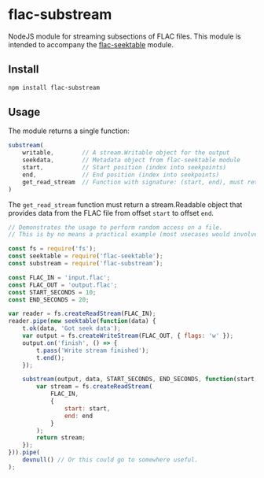 # flac-substream

NodeJS module for streaming subsections of FLAC files.
This module is intended to accompany the [flac-seektable](https://github.com/lammas/flac-seektable) module.


## Install

```sh
npm install flac-substream
```

## Usage

The module returns a single function:

```javascript
substream(
	writable,        // A stream.Writable object for the output
	seekdata,        // Metadata object from flac-seektable module
	start,           // Start position (index into seekpoints)
	end,             // End position (index into seekpoints)
	get_read_stream  // Function with signature: (start, end), must return stream.Readable
)
```

The `get_read_stream` function must return a stream.Readable object that provides data from the FLAC file from offset `start` to offset `end`.


```javascript
// Demonstrates the usage to perform random access on a file.
// This is by no means a practical example (most usecases would involve storage of the FLAC metadata beforehand).

const fs = require('fs');
const seektable = require('flac-seektable');
const substream = require('flac-substream');

const FLAC_IN = 'input.flac';
const FLAC_OUT = 'output.flac';
const START_SECONDS = 10;
const END_SECONDS = 20;

var reader = fs.createReadStream(FLAC_IN);
reader.pipe(new seektable(function(data) {
	t.ok(data, 'Got seek data');
	var output = fs.createWriteStream(FLAC_OUT, { flags: 'w' });
	output.on('finish', () => {
		t.pass('Write stream finished');
		t.end();
	});

	substream(output, data, START_SECONDS, END_SECONDS, function(start, end) {
		var stream = fs.createReadStream(
			FLAC_IN,
			{
				start: start,
				end: end
			}
		);
		return stream;
	});
})).pipe(
	devnull() // Or this could go to somewhere useful.
);
```
